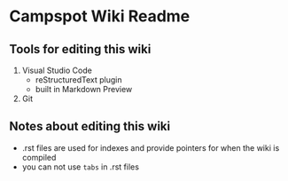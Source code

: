 # Campspot Wiki Readme

## Tools for editing this wiki
1. Visual Studio Code
    * reStructuredText plugin
    * built in Markdown Preview
2. Git

## Notes about editing this wiki
* .rst files are used for indexes and provide pointers for when the wiki is compiled
* you can not use `tabs` in .rst files
